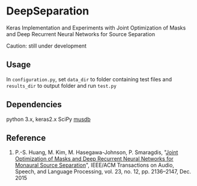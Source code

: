 # DeepSeparation
Keras Implementation and Experiments with Joint Optimization of Masks and Deep Recurrent Neural Networks for Source Separation

Caution: still under development

## Usage

In `configuration.py`, set `data_dir` to folder containing test files and `results_dir` to output folder and run `test.py`

## Dependencies

python 3.x,
keras2.x 
SciPy 
[musdb](https://github.com/sigsep/sigsep-mus-db)

## Reference
1. P.-S. Huang, M. Kim, M. Hasegawa-Johnson, P. Smaragdis, "[Joint Optimization of Masks and Deep Recurrent Neural Networks for Monaural Source Separation](http://posenhuang.github.io/papers/Joint_Optimization_of_Masks_and_Deep%20Recurrent_Neural_Networks_for_Monaural_Source_Separation_TASLP2015.pdf)", IEEE/ACM Transactions on Audio, Speech, and Language Processing, vol. 23, no. 12, pp. 2136–2147, Dec. 2015
